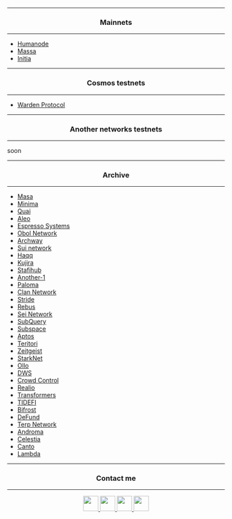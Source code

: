 _____
<h3 name="intro" align="center">Mainnets</h3>

_____

- [Humanode](https://humanode.io/)
- [Massa](https://massa.net/)
- [Initia](https://scan.testnet.initia.xyz/initiation-1/validators/initvaloper12c0lqzs34r6vckf5642zrqxmwek4hnj3c6e6gd/overview)

_____
<h3 name="intro" align="center">Cosmos testnets</h3>

_____

- [Warden Protocol](https://explorer.nodesrun.xyz/Warden%20Testnet/staking/wardenvaloper12saeg56vcf8cjqzuj8nuakcz4tvmamsc68x6kk)

_____
<h3 name="intro" align="center">Another networks testnets</h3>

_____

soon
_____
<h3 name="intro" align="center">Archive</h3>

_____

- [Masa](https://www.masa.finance/)
- [Minima](https://www.minima.global/)
- [Quai](https://quai.network/)
- [Aleo](https://www.aleo.org/)
- [Espresso Systems](https://www.espressosys.com/)
- [Obol Network](https://obol.tech/)
- [Archway](https://github.com/archway-network)
- [Sui network](https://mystenlabs.com/)
- [Haqq]()
- [Kujira](https://kujira.app/)
- [Stafihub](https://www.stafihub.io/)
- [Another-1](https://linktr.ee/marketing_another.1)
- [Paloma](https://t.me/palomachain)
- [Clan Network](https://testnet.explorer.testnet.run/Clan%20Network/staking)
- [Stride](https://stride.zone/)
- [Rebus](https://www.rebuschain.com/)
- [Sei Network](https://github.com/sei-protocol)
- [SubQuery](https://subquery.network/)
- [Subspace](https://github.com/subspace)
- [Aptos](https://github.com/aptos-labs/aptos-core)
- [Teritori](https://teritori.com/)
- [Zeitgeist](https://app.zeitgeist.pm/)
- [StarkNet](https://starknet.io/)
- [Ollo]()
- [DWS]()
- [Crowd Control]()
- [Realio]()
- [Transformers]()
- [TIDEFI]()
- [Bifrost]()
- [DeFund]()
- [Terp Network]()
- [Androma]()
- [Celestia]()
- [Canto](https://explorer.nodestake.top/canto/staking/cantovaloper1av3qr2thu8gk4kclgynusmdf74y3ers8j2ew89)
- [Lambda](https://explorer.nodestake.top/lambda/staking/lambvaloper13rrvgsepqaax542wxld6msmm7qe8l0mehpvx7e)
_____
<h3 name="intro" align="center">Contact me </h3>

_____

<div align="center">
    <a href="https://t.me/doxe01" target="_blank">
        <img height="35px" src="https://img.shields.io/badge/Telegram-2CA5E0?style=for-the-badge&logo=telegram&logoColor=white">
    </a>
    <a href="https://twitter.com/doxe_0x" target="_blank">
        <img height="35px" src="https://img.shields.io/badge/Twitter-1DA1F2?style=for-the-badge&logo=twitter&logoColor=white">
    </a>
    <a href="https://discord.gg/YZZ2m2sxDD" target="_blank">
        <img height="35px" src="https://img.shields.io/badge/Discord-7289DA?style=for-the-badge&logo=discord&logoColor=white">
    </a>
    <a href="https://github.com/doxe1" target="_blank">
        <img height="35px" src="https://img.shields.io/badge/GitHub-100000?style=for-the-badge&logo=github&logoColor=white">
    </a>
</div>

